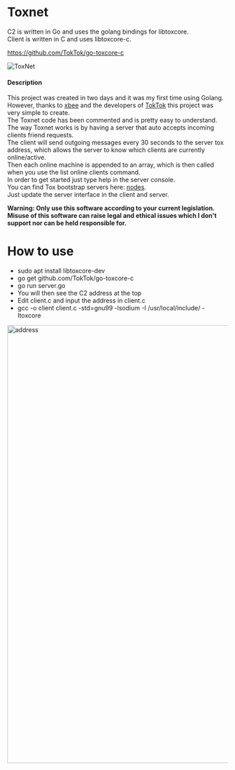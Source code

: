 # Toxnet

C2 is written in Go and uses the golang bindings for libtoxcore.  
Client is written in C and uses libtoxcore-c.

https://github.com/TokTok/go-toxcore-c

![ToxNet](https://i.imgur.com/eoDjqMb.png?raw=true)

#### Description
This project was created in two days and it was my first time using Golang.  
However, thanks to [xbee](https://github.com/xbee) and the developers of [TokTok](https://github.com/TokTok) this project was very simple to create.  
The Toxnet code has been commented and is pretty easy to understand.  
The way Toxnet works is by having a server that auto accepts incoming clients friend requests.  
The client will send outgoing messages every 30 seconds to the server tox address, which allows the server to know which clients are currently online/active.  
Then each online machine is appended to an array, which is then called when you use the list online clients command.  
In order to get started just type help in the server console.  
You can find Tox bootstrap servers here: [nodes](https://nodes.tox.chat).  
Just update the server interface in the client and server.  


__Warning: Only use this software according to your current legislation. Misuse of this software can raise legal and ethical issues which I don't support nor can be held responsible for.__

How to use
==========
* sudo apt install libtoxcore-dev
* go get github.com/TokTok/go-toxcore-c
* go run server.go
* You will then see the C2 address at the top
* Edit client.c and input the address in client.c
* gcc -o client client.c -std=gnu99 -lsodium -I /usr/local/include/ -ltoxcore
<img src="https://i.imgur.com/M4rURRO.png" alt="address" width="1000" height="auto">
  
 
